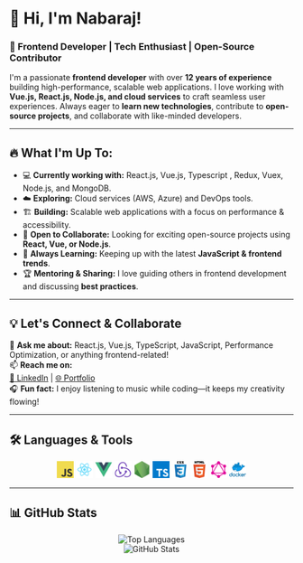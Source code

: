 # 👋 Hi, I'm Nabaraj!  

### 🚀 Frontend Developer | Tech Enthusiast | Open-Source Contributor  

I'm a passionate **frontend developer** with over **12 years of experience** building high-performance, scalable web applications. I love working with **Vue.js, React.js, Node.js, and cloud services** to craft seamless user experiences. Always eager to **learn new technologies**, contribute to **open-source projects**, and collaborate with like-minded developers.  

---

## 🔥 What I'm Up To:  

- 💻 **Currently working with:** React.js, Vue.js, Typescript , Redux, Vuex, Node.js, and MongoDB.  
- ☁️ **Exploring:** Cloud services (AWS, Azure) and DevOps tools.  
- 🏗️ **Building:** Scalable web applications with a focus on performance & accessibility.  
- 🤝 **Open to Collaborate:** Looking for exciting open-source projects using **React, Vue, or Node.js**.  
- 📖 **Always Learning:** Keeping up with the latest **JavaScript & frontend trends**.  
- 🏆 **Mentoring & Sharing:** I love guiding others in frontend development and discussing **best practices**.  

---

## 💡 Let's Connect & Collaborate  

💬 **Ask me about:** React.js, Vue.js, TypeScript, JavaScript, Performance Optimization, or anything frontend-related!  
📫 **Reach me on:**  
[🔗 LinkedIn](https://www.linkedin.com/in/nabarajsaha) | [🌐 Portfolio](https://nabarajwebdev.vercel.app/)  
🎧 **Fun fact:** I enjoy listening to music while coding—it keeps my creativity flowing!  

---

## 🛠️ Languages & Tools  

<p align="center">
  <img height="30" src="https://raw.githubusercontent.com/github/explore/main/topics/javascript/javascript.png">
  <img height="30" src="https://raw.githubusercontent.com/github/explore/main/topics/react/react.png">
  <img height="30" src="https://raw.githubusercontent.com/github/explore/main/topics/vue/vue.png">
  <img height="30" src="https://raw.githubusercontent.com/github/explore/main/topics/redux/redux.png">
  <img height="30" src="https://raw.githubusercontent.com/github/explore/main/topics/nodejs/nodejs.png">
  <img height="30" src="https://raw.githubusercontent.com/github/explore/main/topics/typescript/typescript.png">
  <img height="30" src="https://raw.githubusercontent.com/github/explore/main/topics/css/css.png">
  <img height="30" src="https://raw.githubusercontent.com/github/explore/main/topics/html/html.png">
  <img height="30" src="https://raw.githubusercontent.com/github/explore/main/topics/graphql/graphql.png">
  <img height="30" src="https://raw.githubusercontent.com/github/explore/main/topics/docker/docker.png">
</p>  

---

## 📊 GitHub Stats  

<p align="center">
  <img src="https://github-readme-stats.vercel.app/api/top-langs/?username=nabaraj&layout=compact&theme=radical" alt="Top Languages" />
  <br />
  <img src="https://github-readme-stats.vercel.app/api?username=nabaraj&show_icons=true&theme=radical" alt="GitHub Stats" />
</p>  

